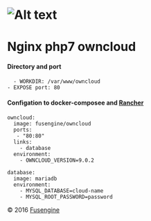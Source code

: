 ![Alt text](http://fusengine.ch/img/owncloud.svg)
=============================================
# Nginx php7 owncloud

#### Directory and port

```
  - WORKDIR: /var/www/owncloud
- EXPOSE port: 80
```

#### Configation to docker-composee and [Rancher](http://rancher.com)

```
owncloud:
  image: fusengine/owncloud
  ports:
   - "80:80"
  links:
    - database
  environment:
    - OWNCLOUD_VERSION=9.0.2

database:
  image: mariadb
  environment:
    - MYSQL_DATABASE=cloud-name
    - MYSQL_ROOT_PASSWORD=password
```

&copy; 2016 [Fusengine](http://fusengine.com)
